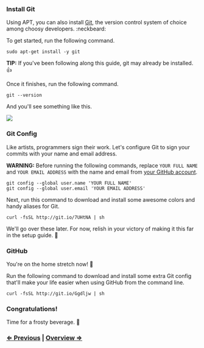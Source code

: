 ### Install Git

Using APT, you can also install [Git](http://git-scm.com/), the version control system of choice among choosy developers. :neckbeard:

To get started, run the following command.

```
sudo apt-get install -y git
```

**TIP:** If you've been following along this guide, git may already be installed. :+1:

Once it finishes, run the following command.

```
git --version
```

And you'll see something like this.

![](https://i.imgur.com/YmUQzF0.png)

### Git Config

Like artists, programmers sign their work. Let's configure Git to sign your commits with your name and email address.

**WARNING:** Before running the following commands, replace `YOUR FULL NAME` and `YOUR EMAIL ADDRESS` with the name and email from [your GitHub account](https://github.com/settings/profile).

```
git config --global user.name 'YOUR FULL NAME'
git config --global user.email 'YOUR EMAIL ADDRESS'
```

Next, run this command to download and install some awesome colors and handy aliases for Git.

```
curl -fsSL http://git.io/7UHtNA | sh
```

We'll go over these later. For now, relish in your victory of making it this far in the setup guide. :tada:

### GitHub

You're on the home stretch now! :racehorse:

Run the following command to download and install some extra Git config that'll make your life easier when using GitHub from the command line.


```
curl -fsSL http://git.io/Ggdljw | sh
```

### Congratulations!

Time for a frosty beverage. :beers:


### [⇐ Previous](4_sublime_text.md) | [Overview ⇒](../README.md)

